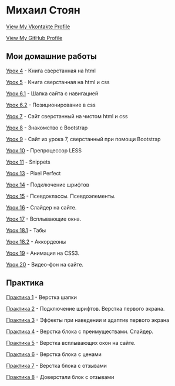 # Михаил Стоян
[View My Vkontakte Profile](https://vk.com/stoyan)


[View My GitHub Profile](https://github.com/drsebastian)
 

Мои домашние работы
------


[Урок 4](https://drsebastian.github.io/lesson_4/) - Книга сверстанная на html  


[Урок 5](https://drsebastian.github.io/lesson_5/) - Книга сверстанная на html и css 


[Урок 6.1](https://drsebastian.github.io/lesson_5/) - Шапка сайта с навигацией  


[Урок 6.2](https://drsebastian.github.io/lesson_6.2/) - Позиционирование в css  


[Урок 7](https://drsebastian.github.io/lesson_7/) - Сайт сверстанный на чистом html и css  


[Урок 8](https://drsebastian.github.io/lesson_8/) - Знакомство с Bootstrap  


[Урок 9](https://drsebastian.github.io/lesson_9/) - Сайт из урока 7, сверстанный при помощи Bootstrap 


[Урок 10](https://drsebastian.github.io/lesson_10/) - Препроцессор LESS  


[Урок 11](https://drsebastian.github.io/lesson_11/) - Snippets  


[Урок 13](https://drsebastian.github.io/lesson_13/) - Pixel Perfect


[Урок 14](https://drsebastian.github.io/lesson_14/) - Подключение шрифтов 


[Урок 15](https://drsebastian.github.io/lesson_15/) - Псевдоклассы. Псевдоэлементы.


[Урок 16](https://drsebastian.github.io/lesson_16/) - Слайдер на сайте. 


[Урок 17](https://drsebastian.github.io/lesson_17/) - Всплывающие окна. 


[Урок 18.1](https://drsebastian.github.io/lesson_18_1/) - Табы


[Урок 18.2](https://drsebastian.github.io/lesson_18_1/) - Аккордеоны 


[Урок 19](https://drsebastian.github.io/lesson_19/) - Анимация на CSS3. 


[Урок 20](https://drsebastian.github.io/lesson_20/) - Видео-фон на сайте. 


Практика
------


[Практика 1](https://drsebastian.github.io/practice_1/) - Верстка шапки


[Практика 2](https://drsebastian.github.io/practice_2/) - Подключение шрифтов. Верстка первого экрана. 


[Практика 3](https://drsebastian.github.io/practice_3/) - Эффекты при наведении и адаптив первого экрана 


[Практика 4](https://drsebastian.github.io/practice_4/) - Верстка блока с преимуществами. Слайдер.


[Практика 5](https://drsebastian.github.io/practice_5/) - Верстка всплывающих окон на сайте.


[Практика 6](https://drsebastian.github.io/practice_6/) - Верстка блока с ценами 


[Практика 7](https://drsebastian.github.io/practice_7/) - Верстка блока с отзывами


[Практика 8](https://drsebastian.github.io/practice_8/) - Доверстали блок с отзывами










